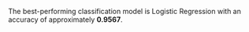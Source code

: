 The best-performing classification model is Logistic Regression with an accuracy of approximately **0.9567**.